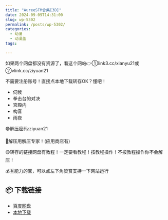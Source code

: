 ```yaml
---
title: "AureeSFM合集[3D]"
date: 2024-09-09T14:31:00
slug: wp-5302
permalink: /posts/wp-5302/
categories:
  - 动漫
  - 动漫盖
tags:

---
```


如果两个网盘都没有资源了，看这个网站👉①link3.cc/xianyu21或②vlink.cc/ziyuan21

不需要注册账号！直接点本地下载转存OK？懂吧！

*   伺候
*   拳击台的对决
*   宫殿内
*   构音
*   雨夜

🟢解压密码:ziyuan21

🔵解压用解压专家！(应用商店有)

🟡转存的链接网盘有教程！一定要看教程！按教程操作！不按教程操作你不会解压！

💰🈶能力的宝，可以点左下角赞赏支持一下网站运行

## 📦 下载链接
- [百度网盘](https://blziyuan21.com/pay-download/5302?key=857cca09a4&down_id=0)
- [本地下载](https://blziyuan21.com/pay-download/5302?key=857cca09a4&down_id=1)

